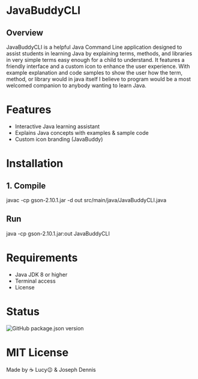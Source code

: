 # JavaBuddyCLI
## Overview
JavaBuddyCLI is a helpful Java Command Line application designed to assist students in learning Java by explaining terms, methods, and libraries in very simple terms easy enough for a child to understand. It features a friendly interface and a custom icon to enhance the user experience. With example explanation and code samples to show the user how the term, method, or library would in java itself I believe to program would be a most welcomed companion to anybody wanting to learn Java.

# Features
- Interactive Java learning assistant
- Explains Java concepts with examples & sample code
- Custom icon branding (JavaBuddy)

# Installation

## 1. Compile
javac -cp gson-2.10.1.jar -d out src/main/java/JavaBuddyCLI.java

## Run
java -cp gson-2.10.1.jar:out JavaBuddyCLI

# Requirements
- Java JDK 8 or higher
- Terminal access
- License

# Status
![GitHub package.json version](https://img.shields.io/github/package-json/v/talibDennis/JavaBuddy_App)

# MIT License

Made by ☕ Lucy😉 & Joseph Dennis
